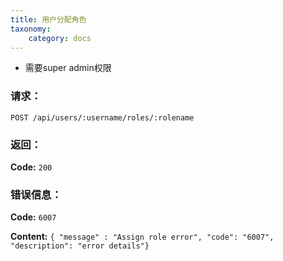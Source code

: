 ```yaml
---
title: 用户分配角色
taxonomy:
    category: docs
---
```


- 需要super admin权限

### 请求：

    POST /api/users/:username/roles/:rolename

### 返回：

**Code:** `200`

### 错误信息：

**Code:** `6007`

**Content:** `{ "message" : "Assign role error", "code": "6007", "description": "error details"}`
